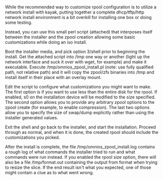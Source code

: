 While the recommended way to customize rpool configuration is to utilize
a network install with kayak, putting together a complete dhcp/tftp/http
network install environment is a bit overkill for installing one box or
doing some testing.

Instead, you can use this small perl script (attached) that interposes
itself between the installer and the zpool creation allowing some basic
customizations while doing an iso install.

Boot the installer media, and pick option 3/shell prior to beginning the
install. Get the attached script into /tmp one way or another (light up
the network interface and suck it over with wget, for example) and make
it executable. Execute /tmp/omnios\_zpool\_install.pl (note: use fully
qualified path, not relative path) and it will copy the zpool/zfs
binaries into /tmp and install itself in their place with an overlay
mount.

Edit the script to configure what customizations you might want to make.
The first option is if you want to use less than the entire disk for the
rpool. If enabled, s0 on the installation device will be modified to the
size specified. The second option allows you to provide any arbitrary
zpool options to the zpool create (for example, to enable compression).
The last two options allow you to specify the size of swap/dump
explicitly rather than using the installer generated values.

Exit the shell and go back to the installer, and start the installation.
Proceed through as normal, and when it is done, the created rpool should
include the customizations you picked.

After the install is complete, the file /tmp/omnios\_zpool\_install.log
contains a rough log of what commands the installer tried to run and
what commands were run instead. If you enabled the rpool size option,
there will also be a file /tmp/format.out containing the output from
format when trying to resize the slice. If the end result isn't what you
expected, one of those might contain a clue as to what went wrong.

